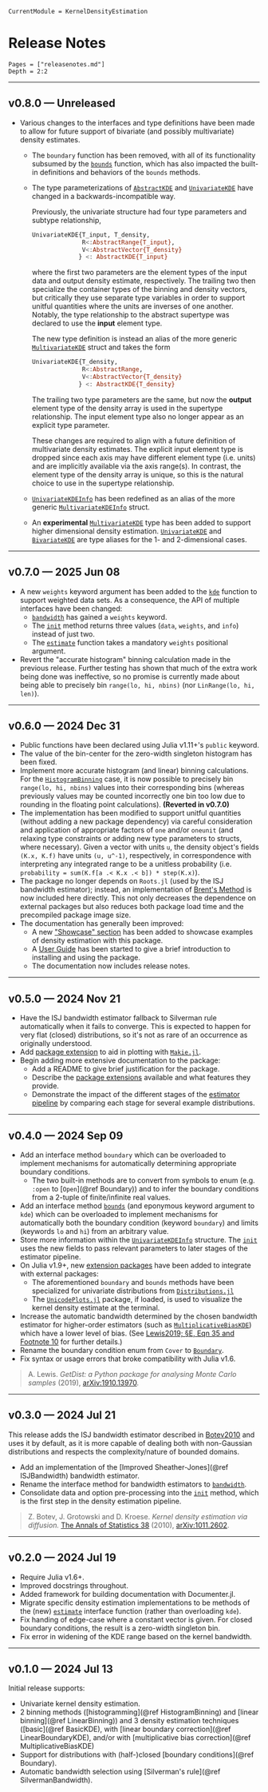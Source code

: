 ```@meta
CurrentModule = KernelDensityEstimation
```

# Release Notes

```@contents
Pages = ["releasenotes.md"]
Depth = 2:2
```

---

## v0.8.0 — Unreleased

- Various changes to the interfaces and type definitions have been made to allow for future support of bivariate (and
  possibly multivariate) density estimates.

    - The `boundary` function has been removed, with all of its functionality subsumed by the
      [`bounds`](@ref) function, which has also impacted the built-in definitions and behaviors of the `bounds`
      methods.

    - The type parameterizations of [`AbstractKDE`](@ref) and [`UnivariateKDE`](@ref) have changed in a
      backwards-incompatible way.

      Previously, the univariate structure had four type parameters and subtype relationship,
      ```julia
      UnivariateKDE{T_input, T_density,
                    R<:AbstractRange{T_input},
                    V<:AbstractVector{T_density}
                   } <: AbstractKDE{T_input}
      ```
      where the first two parameters are the element types of the input data and output density estimate, respectively.
      The trailing two then specialize the container types of the binning and density vectors, but critically they use
      separate type variables in order to support unitful quantities where the units are inverses of one another.
      Notably, the type relationship to the abstract supertype was declared to use the **input** element type.

      The new type definition is instead an alias of the more generic [`MultivariateKDE`](@ref) struct and takes the
      form
      ```julia
      UnivariateKDE{T_density,
                    R<:AbstractRange,
                    V<:AbstractVector{T_density}
                   } <: AbstractKDE{T_density}
      ```
      The trailing two type parameters are the same, but now the **output** element type of the density array is used in
      the supertype relationship.
      The input element type also no longer appear as an explicit type parameter.

      These changes are required to align with a future definition of multivariate density estimates.
      The explicit input element type is dropped since each axis may have different element type (i.e. units) and are
      implicitly available via the axis range(s).
      In contrast, the element type of the density array is unique, so this is the natural choice to use in the
      supertype relationship.

    - [`UnivariateKDEInfo`](@ref) has been redefined as an alias of the more generic [`MultivariateKDEInfo`](@ref)
      struct.

    - An **experimental** [`MultivariateKDE`](@ref) type has been added to support higher dimensional density
      estimation.
      [`UnivariateKDE`](@ref) and [`BivariateKDE`](@ref) are type aliases for the 1- and 2-dimensional cases.

---

## v0.7.0 — 2025 Jun 08

- A new `weights` keyword argument has been added to the [`kde`](@ref) function to support weighted data sets.
  As a consequence, the API of multiple interfaces have been changed:
  - [`bandwidth`](@ref) has gained a `weights` keyword.
  - The [`init`](@ref) method returns three values (`data`, `weights`, and `info`) instead of just two.
  - The [`estimate`](@ref) function takes a mandatory `weights` positional argument.
- Revert the "accurate histogram" binning calculation made in the previous release.
  Further testing has shown that much of the extra work being done was ineffective, so no promise is currently
  made about being able to precisely bin `range(lo, hi, nbins)` (nor `LinRange(lo, hi, len)`).

---

## v0.6.0 — 2024 Dec 31

- Public functions have been declared using Julia v1.11+'s `public` keyword.
- The value of the bin-center for the zero-width singleton histogram has been fixed.
- Implement more accurate histogram (and linear) binning calculations.
  For the [`HistogramBinning`](@ref) case, it is now possible to precisely bin `range(lo, hi, nbins)` values into their
  corresponding bins (whereas previously values may be counted incorrectly one bin too low due to rounding in the
  floating point calculations). **(Reverted in v0.7.0)**
- The implementation has been modified to support unitful quantities (without adding a new package dependency) via
  careful consideration and application of appropriate factors of `one` and/or `oneunit` (and relaxing type constraints
  or adding new type parameters to structs, where necessary).
  Given a vector with units `u`, the density object's fields `(K.x, K.f)` have units `(u, u^-1)`, respectively, in
  correspondence with interpreting any integrated range to be a unitless probability
  (i.e. `probability = sum(K.f[a .< K.x .< b]) * step(K.x)`).
- The package no longer depends on `Roots.jl` (used by the ISJ bandwidth estimator); instead, an implementation of
  [Brent's Method](https://en.wikipedia.org/wiki/Brent%27s_method) is now included here directly. This not only
  decreases the dependence on external packages but also reduces both package load time and the precompiled package
  image size.
- The documentation has generally been improved:
  - A new ["Showcase" section](showcase.md) has been added to showcase examples of density estimation with this package.
  - A [User Guide](userguide.md) has been started to give a brief introduction to installing and using the package.
  - The documentation now includes release notes.

---

## v0.5.0 — 2024 Nov 21

- Have the ISJ bandwidth estimator fallback to Silverman rule automatically when it fails to converge.
  This is expected to happen for very flat (closed) distributions, so it's not as rare of an occurrence as originally
  understood.
- Add [package extension](extensions.md#ext-makie) to aid in plotting with
  [`Makie.jl`](https://juliahub.com/ui/Packages/General/Makie.jl).
- Begin adding more extensive documentation to the package:
  - Add a README to give brief justification for the package.
  - Describe the [package extensions](extensions.md) available and what features they provide.
  - Demonstrate the impact of the different stages of the [estimator pipeline](explain.md#estimator-pipeline) by
    comparing each stage for several example distributions.

---

## v0.4.0 — 2024 Sep 09

- Add an interface method `boundary` which can be overloaded to implement mechanisms for automatically
  determining appropriate boundary conditions.
  - The two built-in methods are to convert from symbols to enum (e.g. `:open` to [`Open`](@ref Boundary)) and to infer
    the boundary conditions from a 2-tuple of finite/infinite real values.
- Add an interface method [`bounds`](@ref) (and eponymous keyword argument to `kde`) which can be overloaded to
  implement mechanisms for automatically both the boundary condition (keyword `boundary`) and limits (keywords `lo`
  and `hi`) from an arbitrary value.
- Store more information within the [`UnivariateKDEInfo`](@ref) structure. The [`init`](@ref) uses the new fields to
  pass relevant parameters to later stages of the estimator pipeline.
- On Julia v1.9+, new [extension packages](extensions.md) have been added to integrate with external packages:
  - The aforementioned `boundary` and `bounds` methods have been specialized for univariate distributions from
    [`Distributions.jl`](https://juliahub.com/ui/Packages/General/Distributions)
  - The [`UnicodePlots.jl`](https://juliahub.com/ui/Packages/General/UnicodePlots) package, if loaded, is used to
    visualize the kernel density estimate at the terminal.
- Increase the automatic bandwidth determined by the chosen bandwidth estimator for higher-order estimators (such as
  [`MultiplicativeBiasKDE`](@ref)) which have a lower level of bias.
  (See [Lewis2019; §E, Eqn 35 and Footnote 10](@citet) for further details.)
- Rename the boundary condition enum from `Cover` to [`Boundary`](@ref).
- Fix syntax or usage errors that broke compatibility with Julia v1.6.

> A. Lewis. _GetDist: a Python package for analysing Monte Carlo samples_ (2019),
> [arXiv:1910.13970](https://arxiv.org/abs/1910.13970).

---

## v0.3.0 — 2024 Jul 21

This release adds the ISJ bandwidth estimator described in [Botev2010](@citet) and uses it by default, as it is more
capable of dealing both with non-Gaussian distributions and respects the complexity/nature of bounded domains.

- Add an implementation of the [Improved Sheather-Jones](@ref ISJBandwidth) bandwidth estimator.
- Rename the interface method for bandwidth estimators to [`bandwidth`](@ref).
- Consolidate data and option pre-processing into the [`init`](@ref) method, which is the first step in the density
  estimation pipeline.

> Z. Botev, J. Grotowski and D. Kroese. _Kernel density estimation via diffusion._
>  [The Annals of Statistics 38](https://doi.org/10.1214/10-aos799) (2010),
>  [arXiv:1011.2602](https://arxiv.org/abs/1011.2602).

---

## v0.2.0 — 2024 Jul 19

- Require Julia v1.6+.
- Improved docstrings throughout.
- Added framework for building documentation with Documenter.jl.
- Migrate specific density estimation implementations to be methods of the (new) [`estimate`](@ref) interface function
  (rather than overloading `kde`).
- Fix handing of edge-case where a constant vector is given. For closed boundary conditions, the result is a
  zero-width singleton bin.
- Fix error in widening of the KDE range based on the kernel bandwidth.

---

## v0.1.0 — 2024 Jul 13

Initial release supports:

- Univariate kernel density estimation.
- 2 binning methods ([histogramming](@ref HistogramBinning) and [linear binning](@ref LinearBinning)) and
  3 density estimation techniques ([basic](@ref BasicKDE), with [linear boundary correction](@ref LinearBoundaryKDE),
  and/or with [multiplicative bias correction](@ref MultiplicativeBiasKDE)
- Support for distributions with (half-)closed [boundary conditions](@ref Boundary).
- Automatic bandwidth selection using [Silverman's rule](@ref SilvermanBandwidth).
